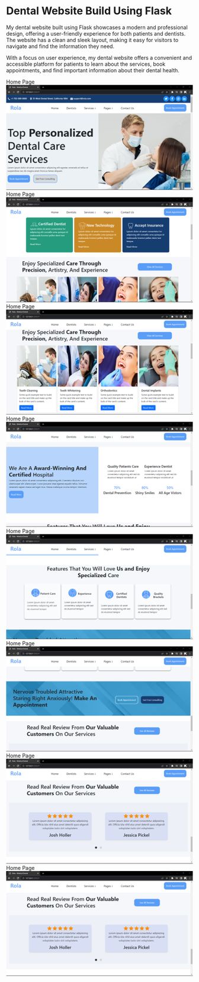 # Dental Website Build Using Flask


My dental website built using Flask showcases a modern and professional design, offering a user-friendly experience for both patients and dentists. The website has a clean and sleek layout, making it easy for visitors to navigate and find the information they need. 

With a focus on user experience, my dental website offers a convenient and accessible platform for patients to learn about the services, book appointments, and find important information about their dental health.



Home Page 
![Example Image](/static/images/page1.png)
Home Page 
![Example Image](/static/images/page2.png)
Home Page 
![Example Image](/static/images/page3.png)
Home Page 
![Example Image](/static/images/page4.png)
Home Page 
![Example Image](/static/images/page5.png)
Home Page 
![Example Image](/static/images/page6.png)
Home Page 
![Example Image](/static/images/page7.png)
Home Page 
![Example Image](/static/images/page7.png)